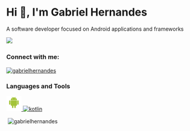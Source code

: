 # Hi 👋, I'm Gabriel Hernandes
A software developer focused on Android applications and frameworks


![](https://github-profile-trophy.vercel.app/?username=gabhernandes)

### Connect with me:

<p align="left">
<a href="https://linkedin.com/in/gabrielhernandes" target="blank"><img align="center" src="https://cdn.jsdelivr.net/npm/simple-icons@3.0.1/icons/linkedin.svg" alt="gabrielhernandes" height="30" width="40" /></a>
</p>

### Languages and Tools
<p align="left"> <a href="https://developer.android.com" target="_blank"> <img src="https://raw.githubusercontent.com/devicons/devicon/master/icons/android/android-original-wordmark.svg" alt="android" width="40" height="40"/> </a> <a href="https://kotlinlang.org" target="_blank"> <img src="https://www.vectorlogo.zone/logos/kotlinlang/kotlinlang-icon.svg" alt="kotlin" width="40" height="40"/> </a> </p>

<p>&nbsp;<img align="center" src="https://github-readme-stats.vercel.app/api?username=gabhernandes&show_icons=true&locale=en" alt="gabrielhernandes" /></p>


